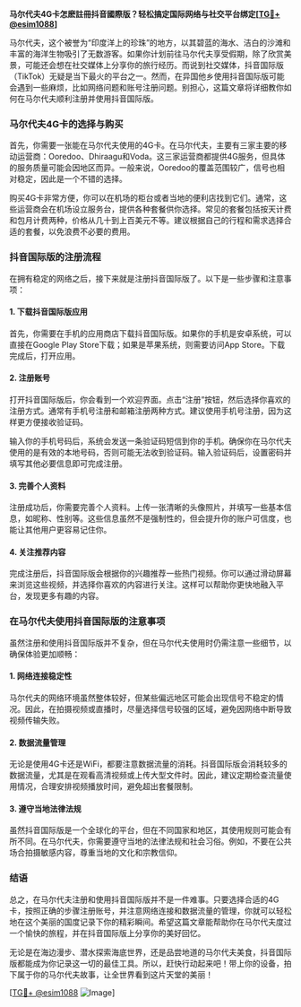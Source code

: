 **马尔代夫4G卡怎麽註冊抖音國際版？轻松搞定国际网络与社交平台绑定[[TG💪+ @esim1088](https://t.me/s/esim1088)]**

马尔代夫，这个被誉为“印度洋上的珍珠”的地方，以其碧蓝的海水、洁白的沙滩和丰富的海洋生物吸引了无数游客。如果你计划前往马尔代夫享受假期，除了欣赏美景，可能还会想在社交媒体上分享你的旅行经历。而说到社交媒体，抖音国际版（TikTok）无疑是当下最火的平台之一。然而，在异国他乡使用抖音国际版可能会遇到一些麻烦，比如网络问题和账号注册问题。别担心，这篇文章将详细教你如何在马尔代夫顺利注册并使用抖音国际版。

### 马尔代夫4G卡的选择与购买

首先，你需要一张能在马尔代夫使用的4G卡。在马尔代夫，主要有三家主要的移动运营商：Ooredoo、Dhiraagu和Voda。这三家运营商都提供4G服务，但具体的服务质量可能会因地区而异。一般来说，Ooredoo的覆盖范围较广，信号也相对稳定，因此是一个不错的选择。

购买4G卡非常方便，你可以在机场的柜台或者当地的便利店找到它们。通常，这些运营商会在机场设立服务台，提供各种套餐供你选择。常见的套餐包括按天计费和包月计费两种，价格从几十到上百美元不等。建议根据自己的行程和需求选择合适的套餐，以免浪费不必要的费用。

### 抖音国际版的注册流程

在拥有稳定的网络之后，接下来就是注册抖音国际版了。以下是一些步骤和注意事项：

#### 1. 下载抖音国际版应用

首先，你需要在手机的应用商店下载抖音国际版。如果你的手机是安卓系统，可以直接在Google Play Store下载；如果是苹果系统，则需要访问App Store。下载完成后，打开应用。

#### 2. 注册账号

打开抖音国际版后，你会看到一个欢迎界面。点击“注册”按钮，然后选择你喜欢的注册方式。通常有手机号注册和邮箱注册两种方式。建议使用手机号注册，因为这样更方便接收验证码。

输入你的手机号码后，系统会发送一条验证码短信到你的手机。确保你在马尔代夫使用的是有效的本地号码，否则可能无法收到验证码。输入验证码后，设置密码并填写其他必要信息即可完成注册。

#### 3. 完善个人资料

注册成功后，你需要完善个人资料。上传一张清晰的头像照片，并填写一些基本信息，如昵称、性别等。这些信息虽然不是强制性的，但会提升你的账户可信度，也能让其他用户更容易记住你。

#### 4. 关注推荐内容

完成注册后，抖音国际版会根据你的兴趣推荐一些热门视频。你可以通过滑动屏幕来浏览这些视频，并选择你喜欢的内容进行关注。这样可以帮助你更快地融入平台，发现更多有趣的内容。

### 在马尔代夫使用抖音国际版的注意事项

虽然注册和使用抖音国际版并不复杂，但在马尔代夫使用时仍需注意一些细节，以确保体验更加顺畅：

#### 1. 网络连接稳定性

马尔代夫的网络环境虽然整体较好，但某些偏远地区可能会出现信号不稳定的情况。因此，在拍摄视频或直播时，尽量选择信号较强的区域，避免因网络中断导致视频传输失败。

#### 2. 数据流量管理

无论是使用4G卡还是WiFi，都要注意数据流量的消耗。抖音国际版会消耗较多的数据流量，尤其是在观看高清视频或上传大型文件时。因此，建议定期检查流量使用情况，合理安排视频播放时间，避免超出套餐限制。

#### 3. 遵守当地法律法规

虽然抖音国际版是一个全球化的平台，但在不同国家和地区，其使用规则可能会有所不同。在马尔代夫，你需要遵守当地的法律法规和社会习俗。例如，不要在公共场合拍摄敏感内容，尊重当地的文化和宗教信仰。

### 结语

总之，在马尔代夫注册和使用抖音国际版并不是一件难事。只要选择合适的4G卡，按照正确的步骤注册账号，并注意网络连接和数据流量的管理，你就可以轻松地在这个美丽的国度记录下你的精彩瞬间。希望这篇文章能帮助你在马尔代夫度过一个愉快的旅程，并在抖音国际版上分享你的美好回忆。

无论是在海边漫步、潜水探索海底世界，还是品尝地道的马尔代夫美食，抖音国际版都能成为你记录这一切的最佳工具。所以，赶快行动起来吧！带上你的设备，拍下属于你的马尔代夫故事，让全世界看到这片天堂的美丽！

[[TG💪+ @esim1088](https://t.me/s/esim1088) ![Image](https://i.postimg.cc/4NQfJmqS/Snipaste-2025-05-13-00-14-12.png)]